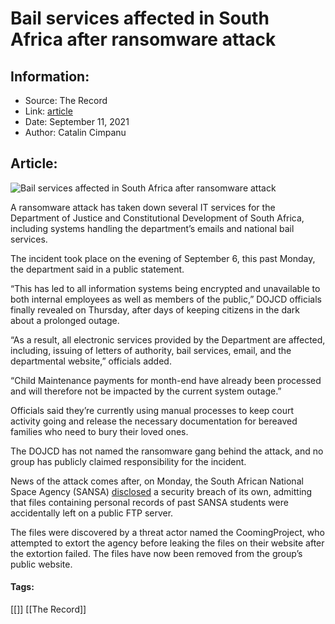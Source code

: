 # Bail services affected in South Africa after ransomware attack
### 

## Information:
+ Source: The Record
+ Link: [article](https://therecord.media/bail-services-affected-in-south-africa-after-ransomware-attack/)
+ Date: September 11, 2021
+ Author: Catalin Cimpanu


## Article:
![Bail services affected in South Africa after ransomware attack](https://therecord.media/wp-content/uploads/2021/09/Capetown-South-Africa.jpg)

A ransomware attack has taken down several IT services for the Department of Justice and Constitutional Development of South Africa, including systems handling the department’s emails and national bail services.


The incident took place on the evening of September 6, this past Monday, the department said in a public statement.


“This has led to all information systems being encrypted and unavailable to both internal employees as well as members of the public,” DOJCD officials finally revealed on Thursday, after days of keeping citizens in the dark about a prolonged outage.


“As a result, all electronic services provided by the Department are affected, including, issuing of letters of authority, bail services, email, and the departmental website,” officials added.


“Child Maintenance payments for month-end have already been processed and will therefore not be impacted by the current system outage.”


Officials said they’re currently using manual processes to keep court activity going and release the necessary documentation for bereaved families who need to bury their loved ones.


The DOJCD has not named the ransomware gang behind the attack, and no group has publicly claimed responsibility for the incident.


News of the attack comes after, on Monday, the South African National Space Agency (SANSA) [disclosed](https://www.sansa.org.za/2021/09/08/sansa-data-breach-under-control/) a security breach of its own, admitting that files containing personal records of past SANSA students were accidentally left on a public FTP server.


The files were discovered by a threat actor named the CoomingProject, who attempted to extort the agency before leaking the files on their website after the extortion failed. The files have now been removed from the group’s public website.





#### Tags:
[[]] [[The Record]]
